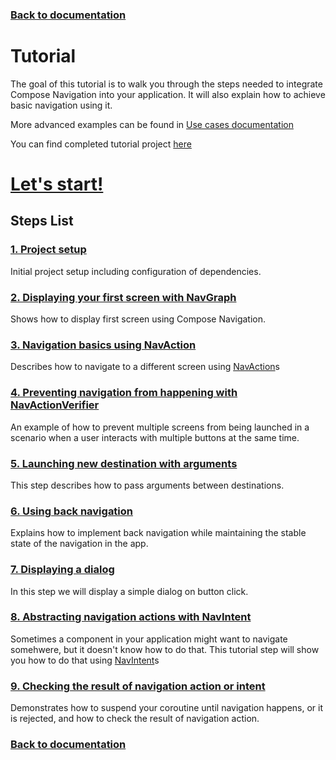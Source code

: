 ### [Back to documentation](../README.md)

# Tutorial

The goal of this tutorial is to walk you through the steps needed to integrate Compose Navigation into your application.
It will also explain how to achieve basic navigation using it. 

More advanced examples can be found in [Use cases documentation](../usecases/README.md)

You can find completed tutorial project [here](../../tutorial)

# [Let's start!](01_project_setup.md)

## Steps List

### [1. Project setup](01_project_setup.md)

Initial project setup including configuration of dependencies.

### [2. Displaying your first screen with NavGraph](02_first_graph.md)

Shows how to display first screen using Compose Navigation.

### [3. Navigation basics using NavAction](03_navigation_basics.md)

Describes how to navigate to a different screen using [NavAction]s

### [4. Preventing navigation from happening with NavActionVerifier](04_nav_verifier.md)

An example of how to prevent multiple screens from being launched in a scenario when a user interacts with multiple buttons at the same time.

### [5. Launching new destination with arguments](05_using_navigation_arguments.md)

This step describes how to pass arguments between destinations.

### [6. Using back navigation](06_back_navigation.md)

Explains how to implement back navigation while maintaining the stable state of the navigation in the app.

### [7. Displaying a dialog](07_displaying_dialog.md)

In this step we will display a simple dialog on button click.

### [8. Abstracting navigation actions with NavIntent](08_using_nav_intents.md)

Sometimes a component in your application might want to navigate somehwere, but it doesn't know how to do that. 
This tutorial step will show you how to do that using [NavIntent]s

### [9. Checking the result of navigation action or intent](09_checking_the_result_of_nav.md)

Demonstrates how to suspend your coroutine until navigation happens, or it is rejected, and how to check the result of navigation action.

### [Back to documentation](../README.md)

<!-- GENERATED SECTION - DON'T ADD ANY TEXT BELOW THIS TAG -->

[NavAction]: ../../docs/components/composenav/composenav/com.adamkobus.compose.navigation.action/-nav-action/index.md
[NavIntent]: ../../docs/components/composenav/composenav/com.adamkobus.compose.navigation.intent/-nav-intent/index.md
